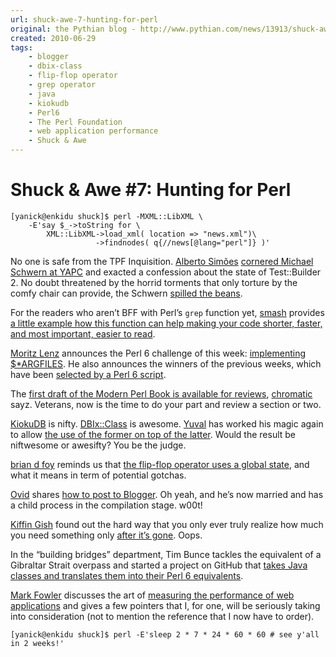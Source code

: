 ```yaml
---
url: shuck-awe-7-hunting-for-perl
original: the Pythian blog - http://www.pythian.com/news/13913/shuck-awe-7-hunting-for-perl
created: 2010-06-29
tags:
    - blogger
    - dbix-class
    - flip-flop operator
    - grep operator
    - java
    - kiokudb
    - Perl6
    - The Perl Foundation
    - web application performance
    - Shuck & Awe
---
```


# Shuck &amp; Awe #7: Hunting for Perl

 <pre><code>[yanick@enkidu shuck]$ perl -MXML::LibXML \
    -E&#39;say $_-&#62;toString for \
        XML::LibXML-&#62;load_xml( location =&#62; &#34;news.xml&#34;)\
                   -&#62;findnodes( q{//news[@lang=&#34;perl&#34;]} )&#39;
</code></pre>

<p>No one is safe from the TPF Inquisition. <a href="http://null.perl-hackers.net/">Alberto Simões</a> <a href="http://news.perlfoundation.org/2010/06/testbuilder-2-updates.html">cornered Michael Schwern at YAPC</a> and exacted a confession about the state of Test::Builder 2. No doubt threatened by the horrid torments that only torture by the comfy chair can provide, the Schwern <a href="http://use.perl.org/~schwern/journal/40421">spilled the beans</a>.</p>

<p>For the readers who aren’t BFF with Perl’s <code>grep</code> function yet, <a href="http://blogs.perl.org/users/smash/">smash</a> provides <a href="http://blogs.perl.org/users/smash/2010/06/grep-is-your-friend.html">a little example how this function can help making your code shorter, faster, and most important, easier to read</a>.</p>

<p><a href="http://perlgeek.de/blog-en/">Moritz Lenz</a> announces the Perl 6 challenge of this week: <a href="http://perlgeek.de/blog-en/perl-6/contribute-now-argfiles.html">implementing $*ARGFILES</a>. He also announces the winners of the previous weeks, which have been <a href="http://perlgeek.de/blog-en/perl-6/contribute-now-lottery.html">selected by a Perl 6 script</a>.</p>

<p>The <a href="http://use.perl.org/~chromatic/journal/40423">first draft of the Modern Perl Book is available for reviews</a>, <a href="http://use.perl.org/~chromatic/">chromatic</a> sayz. Veterans, now is the time to do your part and review a section or two.</p>

<p><a href="http://search.cpan.org/dist/KiokuDB/">KiokuDB</a> is nifty. <a href="http://search.cpan.org/dist/DBIx-Class">DBIx::Class</a> is awesome. <a href="http://nothingmuch.woobling.org/">Yuval</a> has worked his magic again to allow <a href="http://blog.woobling.org/2010/03/kiokudb-for-dbic-users.html">the use of the former on top of the latter</a>. Would the result be niftwesome or awesifty? You be the judge.</p>

<p><a href="http://www.effectiveperlprogramming.com/">brian d foy</a> reminds us that <a href="http://www.effectiveperlprogramming.com/blog/314">the flip-flop operator uses a global state</a>, and what it means in term of potential gotchas.</p>

<p><a href="http://blogs.perl.org/users/ovid/">Ovid</a> shares <a href="http://blogs.perl.org/users/ovid/2010/06/getting-married-and-posting-to-blogger.html">how to post to Blogger</a>. Oh yeah, and he’s now married and has a child process in the compilation stage. w00t! </p>

<p><a href="http://www.kiffingish.com">Kiffin Gish</a> found out the hard way that you only ever truly realize how much you need something only <a href="http://www.kiffingish.com/2010/06/dont-run-this-command.html">after it’s gone</a>. Oops.</p>

<p>In the “building bridges” department, Tim Bunce tackles the equivalent of a Gibraltar Strait overpass and started a project on GitHub that <a href="http://github.com/timbunce/java2perl6">takes Java classes and translates them into their Perl 6 equivalents</a>. </p>

<p><a href="http://blog.twoshortplanks.com">Mark Fowler</a> discusses the art of <a href="http://blog.twoshortplanks.com/2010/06/26/measuring/">measuring the performance of web applications</a> and gives a few pointers that I, for one, will be seriously taking into consideration (not to mention the reference that I now have to order). </p>

<pre><code>[yanick@enkidu shuck]$ perl -E&#39;sleep 2 * 7 * 24 * 60 * 60 # see y&#39;all in 2 weeks!&#39;
</code></pre>
